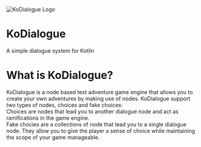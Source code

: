 ![KoDialogue Logo](https://i.imgur.com/ClGK8tX.png)
# KoDialogue
A simple dialogue system for Kotlin

# What is KoDialogue?
KoDialogue is a node based text adventure game engine that allows you to create your own adventures by making use of nodes. KoDialogue support two types of nodes, choices and fake choices:  
Choices are nodes that lead you to another dialogue node and act as ramifications in the game engine.  
Fake chocies are a collections of node that lead you to a single dialogue node. They allow you to give the player a sense of choice while maintaining the scope of your game manageable.  
